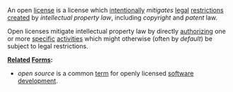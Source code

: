 An open [license](https://github.com/gcassel/Modular-Organization-Terminology/blob/master/terms/license.md) is a license which [intentionally](https://github.com/gcassel/Modular-Organization-Terminology/blob/master/terms/intention.md) *mitigates* [legal](https://github.com/gcassel/Modular-Organization-Terminology/blob/master/terms/legal.md) [restrictions](https://github.com/gcassel/Modular-Organization-Terminology/blob/master/terms/restriction.md) [created](https://github.com/gcassel/Modular-Organization-Terminology/blob/master/terms/creation.md) by *intellectual property law*, including *copyright* and *patent* law.

Open licenses mitigate intellectual property law by directly [authorizing](https://github.com/gcassel/Modular-Organization-Terminology/blob/master/terms/authority.md) one or more [specific](https://github.com/gcassel/Modular-Organization-Terminology/blob/master/terms/specific.md) [activities](https://github.com/gcassel/Modular-Organization-Terminology/blob/master/terms/activity.md) which might otherwise (often by *default*) be subject to legal restrictions.

**[Related](https://github.com/gcassel/Modular-Organization-Terminology/blob/master/terms/relationship.md) [Forms](https://github.com/gcassel/Modular-Organization-Terminology/blob/master/terms/form.md):** 

* *open source* is a common [term](https://github.com/gcassel/Modular-Organization-Terminology/blob/master/terms/term.md) for openly licensed [software](https://github.com/gcassel/Modular-Organization-Terminology/blob/master/terms/software.md) [development](https://github.com/gcassel/Modular-Organization-Terminology/blob/master/terms/develop.md).
